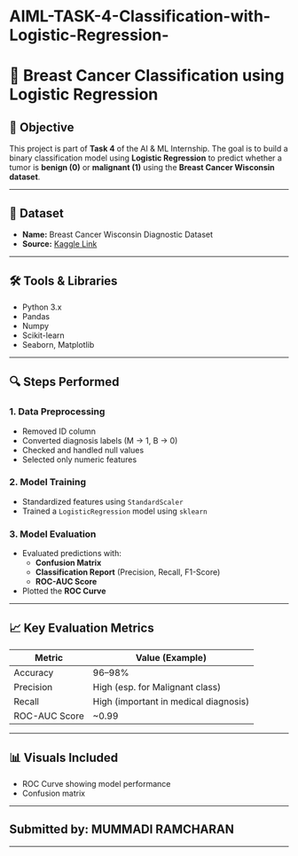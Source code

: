 # AIML-TASK-4-Classification-with-Logistic-Regression-
# 🧠 Breast Cancer Classification using Logistic Regression

## 📌 Objective
This project is part of **Task 4** of the AI & ML Internship. The goal is to build a binary classification model using **Logistic Regression** to predict whether a tumor is **benign (0)** or **malignant (1)** using the **Breast Cancer Wisconsin dataset**.

---

## 📁 Dataset
- **Name:** Breast Cancer Wisconsin Diagnostic Dataset
- **Source:** [Kaggle Link](https://www.kaggle.com/datasets/uciml/breast-cancer-wisconsin-data)

---

## 🛠 Tools & Libraries
- Python 3.x
- Pandas
- Numpy
- Scikit-learn
- Seaborn, Matplotlib

---

## 🔍 Steps Performed

### 1. Data Preprocessing
- Removed ID column
- Converted diagnosis labels (M → 1, B → 0)
- Checked and handled null values
- Selected only numeric features

### 2. Model Training
- Standardized features using `StandardScaler`
- Trained a `LogisticRegression` model using `sklearn`

### 3. Model Evaluation
- Evaluated predictions with:
  - **Confusion Matrix**
  - **Classification Report** (Precision, Recall, F1-Score)
  - **ROC-AUC Score**
- Plotted the **ROC Curve**

---

## 📈 Key Evaluation Metrics

|     Metric     |         Value (Example)               |
|----------------|---------------------------------------|
| Accuracy       | 96–98%                                |
| Precision      | High (esp. for Malignant class)       |
| Recall         | High (important in medical diagnosis) |
| ROC-AUC Score  | ~0.99                                 |

---

## 📊 Visuals Included
- ROC Curve showing model performance
- Confusion matrix

---

## Submitted by: MUMMADI RAMCHARAN

---



